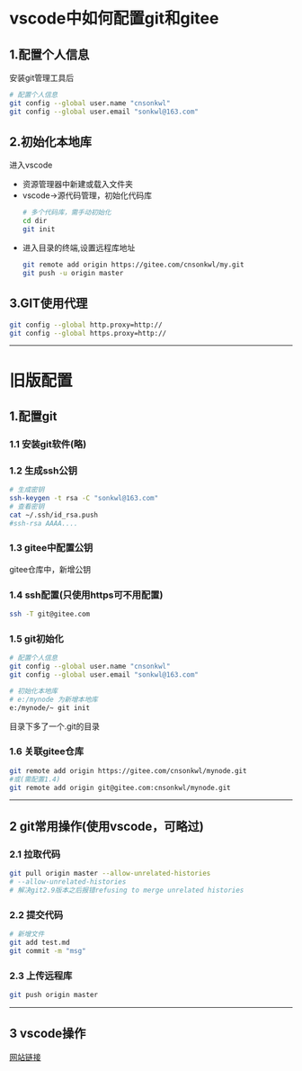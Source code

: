 # vscode中如何配置git和gitee

## 1.配置个人信息
安装git管理工具后
```bash
# 配置个人信息
git config --global user.name "cnsonkwl"
git config --global user.email "sonkwl@163.com"
```
## 2.初始化本地库
进入vscode
- 资源管理器中新建或载入文件夹
- vscode->源代码管理，初始化代码库
    ```bash
    # 多个代码库，需手动初始化
    cd dir
    git init
    ```
- 进入目录的终端,设置远程库地址
    ```bash
    git remote add origin https://gitee.com/cnsonkwl/my.git
    git push -u origin master
    ```

## 3.GIT使用代理

```bash
git config --global http.proxy=http://
git config --global https.proxy=http://
```
    
---
# 旧版配置
## 1.配置git
### 1.1 安装git软件(略)
### 1.2 生成ssh公钥

```bash
# 生成密钥
ssh-keygen -t rsa -C "sonkwl@163.com"
# 查看密钥
cat ~/.ssh/id_rsa.push
#ssh-rsa AAAA....
```

### 1.3 gitee中配置公钥

gitee仓库中，新增公钥

### 1.4 ssh配置(只使用https可不用配置)

```bash
ssh -T git@gitee.com
```

### 1.5 git初始化

```bash
# 配置个人信息
git config --global user.name "cnsonkwl"
git config --global user.email "sonkwl@163.com"

# 初始化本地库
# e:/mynode 为新增本地库
e:/mynode/~ git init
```
目录下多了一个.git的目录

### 1.6 关联gitee仓库

```bash
git remote add origin https://gitee.com/cnsonkwl/mynode.git
#或(需配置1.4)
git remote add origin git@gitee.com:cnsonkwl/mynode.git
```
---

## 2 git常用操作(使用vscode，可略过)
### 2.1 拉取代码
```bash
git pull origin master --allow-unrelated-histories
# --allow-unrelated-histories 
# 解决git2.9版本之后报错refusing to merge unrelated histories
```

### 2.2 提交代码
```bash
# 新增文件
git add test.md
git commit -m "msg"
```

### 2.3 上传远程库
```bash
git push origin master
```
---

## 3 vscode操作
[网站链接](https://blog.csdn.net/weixin_46571373/article/details/107525877)


